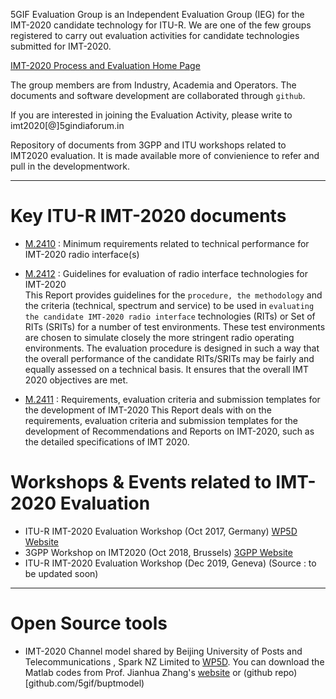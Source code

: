 
5GIF Evaluation Group is an Independent Evaluation Group (IEG) for the IMT-2020 candidate technology for ITU-R. We are one of the few groups registered to carry out evaluation activities for candidate technologies submitted for IMT-2020.

[IMT-2020 Process and Evaluation Home Page](https://www.itu.int/en/ITU-R/study-groups/rsg5/rwp5d/imt-2020/Pages/submission-eval.aspx)

The group members are from Industry, Academia and Operators. The documents and software development are collaborated through `github`.

If you are interested in joining the Evaluation Activity, please write to imt2020[@]5gindiaforum.in 

Repository of documents from 3GPP and ITU workshops related to IMT2020 evaluation. It is made available more of convienience to refer and pull in the developmentwork.

--- 
# Key ITU-R IMT-2020 documents

* [M.2410](M.2410-TPR.pdf) : Minimum requirements related to technical performance for IMT-2020 radio interface(s)  

* [M.2412](M.2412-EVAL.pdf) : Guidelines for evaluation of radio interface technologies for IMT-2020   
This Report provides guidelines for the `procedure, the methodology` and the criteria (technical, spectrum and service) to be used in `evaluating the candidate IMT-2020 radio interface` technologies (RITs) or Set of RITs (SRITs) for a number of test environments. These test environments are chosen to simulate closely the more stringent radio operating environments. The evaluation procedure is designed in such a way that the overall performance of the candidate RITs/SRITs may be fairly and equally assessed on a technical basis. It ensures that the overall IMT 2020 objectives are met.

* [M.2411](M.2411.SUBMISSION.pdf) : Requirements, evaluation criteria and submission templates for the development of IMT-2020  This Report deals with on the requirements, evaluation criteria and submission templates for the development of Recommendations and Reports on IMT-2020, such as the detailed specifications of IMT 2020.  

# Workshops & Events related to IMT-2020 Evaluation 

* ITU-R IMT-2020 Evaluation Workshop (Oct 2017, Germany) [WP5D Website](https://www.itu.int/en/ITU-R/study-groups/rsg5/rwp5d/imt-2020/Pages/ws-20171004.aspx)               
* 3GPP Workshop on IMT2020  (Oct 2018, Brussels) [3GPP Website](http://www.3gpp.org/news-events/3gpp-news/1976-imt_2020)
* ITU-R IMT-2020 Evaluation Workshop (Dec 2019, Geneva) (Source : to be updated soon)

---

# Open Source tools

* IMT-2020 Channel model shared by Beijing University of Posts and Telecommunications , Spark NZ Limited to [WP5D](https://www.itu.int/md/R15-WP5D-C-0989/en). You can download the Matlab codes from Prof. Jianhua Zhang's [website](http://www.zjhlab.net/publications/imt-2020_cm_bupt/) or (github repo)[github.com/5gif/buptmodel)
 
